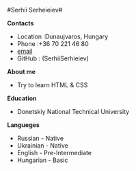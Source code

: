 #Serhii Serheieiev#

**Contacts**

- Location :Dunaujvaros, Hungary
- Phone :+36 70 221 46 80
- [email](a4to4toa@gmail.com)
- GitHub : (SerhiiSerhieiev)

**About me**

- Try to learn HTML & CSS

**Education**

- Donetskiy National Technical University

**Langueges**

- Russian - Native
- Ukrainian - Native
- English - Pre-Intermediate
- Hungarian - Basic
